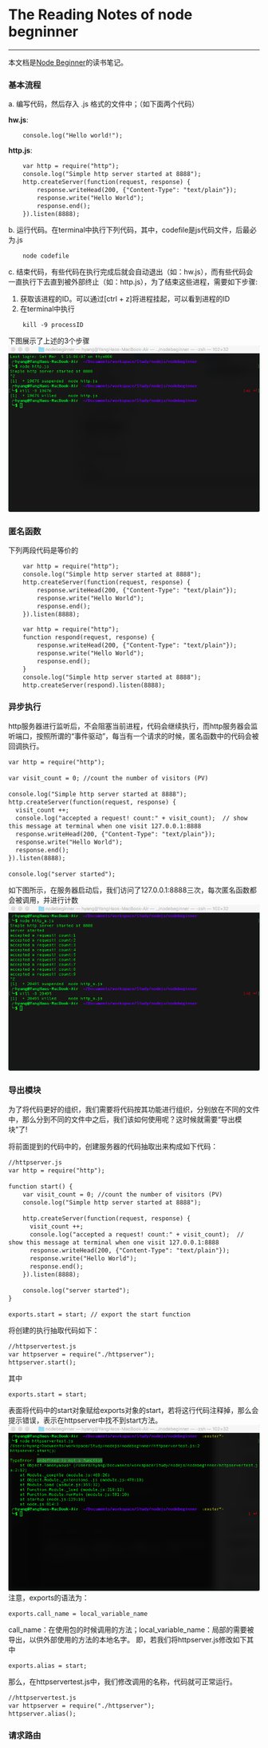 # The Reading Notes of node begninner

---
本文档是[Node Beginner](http://www.nodebeginner.org/index-zh-cn.html)的读书笔记。

### 基本流程

a. 编写代码，然后存入 .js 格式的文件中；（如下面两个代码）

<b>hw.js</b>:

```
	console.log("Hello world!");
```
<b>http.js</b>:

```
	var http = require("http");
	console.log("Simple http server started at 8888");
	http.createServer(function(request, response) {
  		response.writeHead(200, {"Content-Type": "text/plain"});
  		response.write("Hello World");
  		response.end();
	}).listen(8888);
```

b. 运行代码。在terminal中执行下列代码，其中，codefile是js代码文件，后最必为.js

```
	node codefile
```

c. 结束代码，有些代码在执行完成后就会自动退出（如：hw.js），而有些代码会一直执行下去直到被外部终止（如：http.js），为了结束这些进程，需要如下步骤:

1) 获取该进程的ID。可以通过[ctrl + z]将进程挂起，可以看到进程的ID
2) 在terminal中执行
	
```
	kill -9 processID
```
下图展示了上述的3个步骤
![基本流程](figures/QQ20160305-1.png)


### 匿名函数

下列两段代码是等价的

```
	var http = require("http");
	console.log("Simple http server started at 8888");
	http.createServer(function(request, response) {
  		response.writeHead(200, {"Content-Type": "text/plain"});
  		response.write("Hello World");
  		response.end();
	}).listen(8888);
```


```
	var http = require("http");
	function respond(request, response) {
  		response.writeHead(200, {"Content-Type": "text/plain"});
  		response.write("Hello World");
  		response.end();
	}
	console.log("Simple http server started at 8888");
	http.createServer(respond).listen(8888);
```

### 异步执行
http服务器进行监听后，不会阻塞当前进程，代码会继续执行，而http服务器会监听端口，按照所谓的“事件驱动”，每当有一个请求的时候，匿名函数中的代码会被回调执行。

```
var http = require("http");

var visit_count = 0; //count the number of visitors (PV)

console.log("Simple http server started at 8888");
http.createServer(function(request, response) {
  visit_count ++;
  console.log("accepted a request! count:" + visit_count);  // show this message at terminal when one visit 127.0.0.1:8888
  response.writeHead(200, {"Content-Type": "text/plain"});
  response.write("Hello World");
  response.end();
}).listen(8888);

console.log("server started");
```
如下图所示，在服务器启动后，我们访问了127.0.0.1:8888三次，每次匿名函数都会被调用，并进行计数
![访问计数](figures/QQ20160306-0.png)

### 导出模块
为了将代码更好的组织，我们需要将代码按其功能进行组织，分别放在不同的文件中，那么分到不同的文件中之后，我们该如何使用呢？这时候就需要“导出模块”了!

将前面提到的代码中的，创建服务器的代码抽取出来构成如下代码：

```
//httpserver.js
var http = require("http");

function start() {
	var visit_count = 0; //count the number of visitors (PV)
	console.log("Simple http server started at 8888");
	
	http.createServer(function(request, response) {
	  visit_count ++;
	  console.log("accepted a request! count:" + visit_count);  // show this message at terminal when one visit 127.0.0.1:8888
	  response.writeHead(200, {"Content-Type": "text/plain"});
	  response.write("Hello World");
	  response.end();
	}).listen(8888);

	console.log("server started");
}

exports.start = start; // export the start function 
```

将创建的执行抽取代码如下：

```
//httpservertest.js
var httpserver = require("./httpserver");
httpserver.start();
```

其中
```
exports.start = start;
```
表面将代码中的start对象赋给exports对象的start，若将这行代码注释掉，那么会提示错误，表示在httpserver中找不到start方法。
![undefined function](figures/QQ20160307-0.png)
注意，exports的语法为：
```
exports.call_name = local_variable_name
```
call_name：在使用包的时候调用的方法；local_variable_name：局部的需要被导出，以供外部使用的方法的本地名字。
即，若我们将httpserver.js修改如下其中

```
exports.alias = start;
```
那么，在httpservertest.js中，我们修改调用的名称，代码就可正常运行。

```
//httpservertest.js
var httpserver = require("./httpserver");
httpserver.alias();
```

### 请求路由



